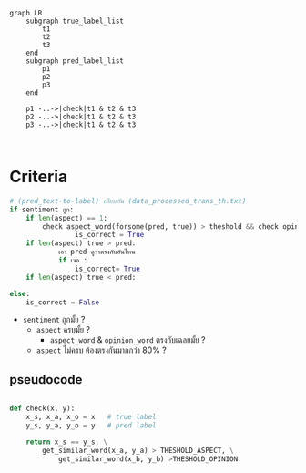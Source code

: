 ```mermaid
graph LR
    subgraph true_label_list
        t1
        t2
        t3
    end
    subgraph pred_label_list
        p1
        p2
        p3
    end

    p1 -..->|check|t1 & t2 & t3
    p2 -..->|check|t1 & t2 & t3
    p3 -..->|check|t1 & t2 & t3



```

# Criteria
```python
# (pred_text-to-label) เทียบกัน (data_processed_trans_th.txt)
if sentiment ถูก:
	if len(aspect) == 1:
		check aspect_word(forsome(pred, true)) > theshold && check opinion(forsome(pred, true)):		
				is_correct = True
	if len(aspect) true > pred:
			เอา pred ดูว่าตรงกับอันไหน
			if เจอ :
				is_correct= True
	if len(aspect) true < pred:

else:
	is_correct = False

```


- `sentiment` ถูกมั้ย ?
	- `aspect` ครบมั้ย ?
		- `aspect_word` & `opinion_word` ตรงกับเฉลยมั้ย ?
	- `aspect` ไม่ครบ ต้องตรงกันมากกว่า 80% ?


## pseudocode

```python

def check(x, y):
    x_s, x_a, x_o = x   # true label
    y_s, y_a, y_o = y   # pred label

    return x_s == y_s, \
        get_similar_word(x_a, y_a) > THESHOLD_ASPECT, \
            get_similar_word(x_b, y_b) >THESHOLD_OPINION


```